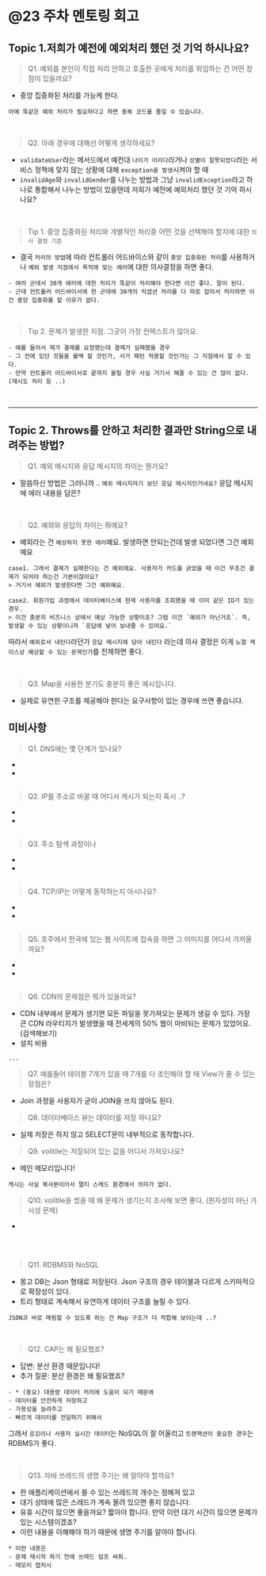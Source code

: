  # @23 주차 멘토링 회고


## Topic 1.저희가 예전에 예외처리 했던 것 기억 하시나요? 
> Q1. 예외를 본인이 직접 처리 안하고 호출한 곳에게 처리를 위임하는 건 어떤 장점이 있을까요?
- 중앙 집중화된 처리를 가능케 한다.
```
아예 똑같은 예외 처리가 필요하다고 하면 중복 코드를 줄일 수 있습니다.
```

<br>

> Q2. 아래 경우에  대해선 어떻게 생각하세요?
- `validateUser`라는 메서드에서 예컨대 `나이가 어리다`라거나 `성별이 잘못되었다`라는 서비스 정책에 맞지 않는 상황에 대해 `exception을 발생`시켜야 할 때 
- `invalidAge`와 `invalidGender`를 나누는 방법과 그냥 `invalidException`라고 하나로 통합해서 나누는 방법이 있을텐데 저희가 예전에 예외처리 했던 것 기억 하시나요?


<br>

> Tip 1. 중앙 집중화된 처리와 개별적인 처리중 어떤 것을 선택해야 할지에 대한 `의사 결정 기준`
- 결국 `처리의 방법`에 따라 컨트롤러 어드바이스와 같이 `중앙 집중화된 처리`를 사용하거나 `예외 발생 지점에서 목적에 맞는 에러`에 대한 의사결정을 하면 좋다.

```
- 여러 군데서 30개 에러에 대한 처리가 똑같이 처리해야 한다면 이건 좋다. 말이 된다.
- 근데 컨트롤러 어드바이서에 한 군데에 30개의 익셉션 처리를 다 따로 잡아서 처리하면 이건 중앙 집중화를 할 이유가 없다.
```

<br>

> Tip 2. 문제가 발생한 지점. 그곳이 가장 컨텍스트가 많아요.
```
- 예를 들어서 제가 결제를 요청했는데 결제가 실패했을 경우
- 그 전에 있던 것들을 롤백 할 것인가, 사가 패턴 적용할 것인가는 그 지점에서 알 수 있다.
- 만약 컨트롤러 어드바이서로 끝까지 올릴 경우 사실 거기서 해줄 수 있는 건 많이 없다. (재시도 처리 등 ..)
```



<br>

---


## Topic 2. Throws를 안하고 처리한 결과만 String으로 내려주는 방법?
> Q1. 예외 메시지와 응답 메시지의 차이는 뭔가요?
- 말씀하신 방법은 그러니까 .. `예외 메시지라기 보단 응답 메시지인거네요?` 응답 메시지에 에러 내용을 담은?

<br>

> Q2. 예외와 응답의 차이는 뭐예요?
- 예외라는 건 `예상하지 못한 에러`예요. 발생하면 안되는건데 발생 되었다면 그건 예외예요
```
case1. 그래서 결제가 실패한다는 건 예외에요. 사용자가 카드를 긁었을 때 이건 무조건 결제가 되어야 하는건 기본이잖아요?
> 거기서 예외가 발생한다면 그건 예외예요.
```
```
case2. 회원가입 과정에서 데이터베이스에 현재 사용자를 조회했을 때 이미 같은 ID가 있는 경우.
> 이건 충분히 비즈니스 상에서 예상 가능한 상황이죠? 그럼 이건 `예외가 아닌거죠`. 즉, 발생할 수 있는 상황이니까 `응답에 넣어 보내줄 수 있어요.`
```

따라서 `예외로서 내린다`라던가 `응답 메시지에 담아 내린다` 라는데 의사 결정은 이게 `노멀 케이스상 예상할 수 있는 문제인가`를 전제하면 좋다.

<br>

> Q3. Map을 사용한 분기도 충분히 좋은 예시입니다.
- 실제로 유연한 구조를 제공해야 한다는 요구사항이 있는 경우에 쓰면 좋습니다.


## 미비사항

> Q1. DNS에는 몇 단계가 있나요?
-
-
```

``` 


> Q2. IP를 주소로 바꿀 때 어디서 캐시가 되는지 혹시 ..?
-
-
```

```


> Q3. 주소 탐색 과정이나
-
-
```

```

> Q4. TCP/IP는 어떻게 동작하는지 아시나요?
-
-
```

```


> Q5. 호주에서 한국에 있는 웹 사이트에 접속을 하면 그 이미지를 어디서 가져올까요?
-
-
```

```


> Q6. CDN의 문제점은 뭐가 있을까요?
- CDN 내부에서 문제가 생기면 모든 파일을 못가져오는 문제가 생길 수 있다. 가장 큰 CDN 라우티지가 발생했을 때 전세계의 50% 웹이 마비되는 문제가 있었어요. (검색해보기)
- 설치 비용
```
...
```


> Q7. 예를들어 테이블 7개가 있을 때 7개를 다 조인해야 할 때 View가 줄 수 있는 장점은?
- Join 과정을 사용자가 굳이 JOIN을 쓰지 않아도 된다.

> Q8. 데이터베이스 뷰는 데이터를 저장 하나요?
- 실제 저장은 하지 않고 SELECT문이 내부적으로 동작합니다.

> Q9. volitile는 저장되어 있는 값을 어디서 가져오나요?
- 메인 메모리입니다!
```
캐시는 사실 복사본이어서 멀티 스레드 환경에서 의미가 없다.
```

> Q10. volitile을 썼을 때 왜 문제가 생기는지 조사해 보면 좋다. (원자성이 아닌 가시성 문제)
- 
```

```

<br>

> Q11. RDBMS와 NoSQL
- 몽고 DB는 Json 형태로 저장된다. Json 구조의 경우 테이블과 다르게 스키마적으로 확장성이 있다.
- 트리 형태로 계속해서 유연하게 데이터 구조를 늘릴 수 있다.
```
JSON과 바로 매핑할 수 있도록 하는 건 Map 구조가 더 적합해 보이는데 ..?
```

<br>

> Q12. CAP는 왜 필요했죠?
- 답변: 분산 환경 때문입니다!
- 추가 질문: 분산 환경은 왜 필요했죠?
```
- * (중요) 대용량 데이터 처리에 도움이 되기 때문에
- 데이터를 안전하게 저장하고
- 가용성을 늘려주고
- 빠르게 데이터를 전달하기 위해서
```
그래서 `로깅이나 사용자 실시간 데이터`는 NoSQL이 잘 어울리고 `트랜잭션이 중요한 경우`는 RDBMS가 좋다.

<br>

> Q13. 자바 쓰레드의 생명 주기는 왜 알아야 할까요?
- 한 애플리케이션에서 쓸 수 있는 쓰레드의 개수는 정해져 있고
- 대기 상태에 많은 스레드가 계속 몰려 있으면 좋지 않습니다.
- 유휴 시간이 많으면 좋을까요? 짧아야 합니다. 만약 이런 대기 시간이 많으면 문제가 있는 시스템이겠죠?
- 이런 내용을 이해해야 하기 때문에 생명 주기를 알야아 합니다.
```
* 이런 내용은
- 문제 재시작 하기 전에 쓰레드 덤프 써줘.
- 메모리 캡처시
```

